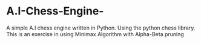 # A.I-Chess-Engine-
A simple A.I chess engine written in Python. Using the python chess library. This is an exercise in using Minimax Algorithm with Alpha-Beta pruning
